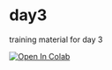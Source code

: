 # day3
training material for day 3


[![Open In Colab](https://colab.research.google.com/assets/colab-badge.svg)](https://colab.research.google.com/github/sje30/day3/blob/master/test.ipynb)
